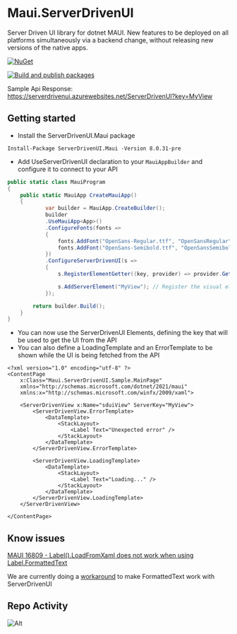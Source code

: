# Maui.ServerDrivenUI
Server Driven UI library for dotnet MAUI. New features to be deployed on all platforms simultaneously via a backend change, without releasing new versions of the native apps.


 [![NuGet](https://img.shields.io/nuget/v/ServerDrivenUI.Maui.svg)](https://www.nuget.org/packages/ServerDrivenUI.Maui/)
 
 [![Build and publish packages](https://github.com/felipebaltazar/Maui.ServerDrivenUI/actions/workflows/PackageCI.yml/badge.svg)](https://github.com/felipebaltazar/Maui.ServerDrivenUI/actions/workflows/PackageCI.yml)


 Sample Api Response: https://serverdrivenui.azurewebsites.net/ServerDrivenUI?key=MyView

 ## Getting started

- Install the ServerDrivenUI.Maui package

 ```
 Install-Package ServerDrivenUI.Maui -Version 8.0.31-pre
 ```

- Add UseServerDrivenUI declaration to your `MauiAppBuilder` and configure it to connect to your API

```csharp
public static class MauiProgram
{
	public static MauiApp CreateMauiApp()
	{
            var builder = MauiApp.CreateBuilder();
            builder
            .UseMauiApp<App>()
            .ConfigureFonts(fonts =>
            {
                fonts.AddFont("OpenSans-Regular.ttf", "OpenSansRegular");
                fonts.AddFont("OpenSans-Semibold.ttf", "OpenSansSemibold");
            })
            .ConfigureServerDrivenUI(s =>
            {
                s.RegisterElementGetter((key, provider) => provider.GetService<IYourApiService>().YourApiMethod(key)); //Register which api will be used to get the UI

                s.AddServerElement("MyView"); // Register the visual elements that will follow server driven ui
            });

		return builder.Build();
	}
}
```

- You can now use the ServerDrivenUI Elements, defining the key that will be used to get the UI from the API
- You can also define a LoadingTemplate and an ErrorTemplate to be shown while the UI is being fetched from the API


```xaml
<?xml version="1.0" encoding="utf-8" ?>
<ContentPage
    x:Class="Maui.ServerDrivenUI.Sample.MainPage"
    xmlns="http://schemas.microsoft.com/dotnet/2021/maui"
    xmlns:x="http://schemas.microsoft.com/winfx/2009/xaml">

    <ServerDrivenView x:Name="sduiView" ServerKey="MyView">
        <ServerDrivenView.ErrorTemplate>
            <DataTemplate>
                <StackLayout>
                    <Label Text="Unexpected error" />
                </StackLayout>
            </DataTemplate>
        </ServerDrivenView.ErrorTemplate>

        <ServerDrivenView.LoadingTemplate>
            <DataTemplate>
                <StackLayout>
                    <Label Text="Loading..." />
                </StackLayout>
            </DataTemplate>
        </ServerDrivenView.LoadingTemplate>
    </ServerDrivenView>

</ContentPage>

```

## Know issues

[MAUI 16809 - Label().LoadFromXaml does not work when using Label.FormattedText](https://github.com/dotnet/maui/issues/16809)

We are currently doing a [workaround](https://github.com/felipebaltazar/Maui.ServerDrivenUI/blob/main/Maui.ServerDrivenUI/Services/XamlConverterService.cs#L119) to make FormattedText work with ServerDrivenUI

## Repo Activity

![Alt](https://repobeats.axiom.co/api/embed/e3457a9dc9131c33ca38ceb2203bfffa67864080.svg "Repo activity analytics image")
